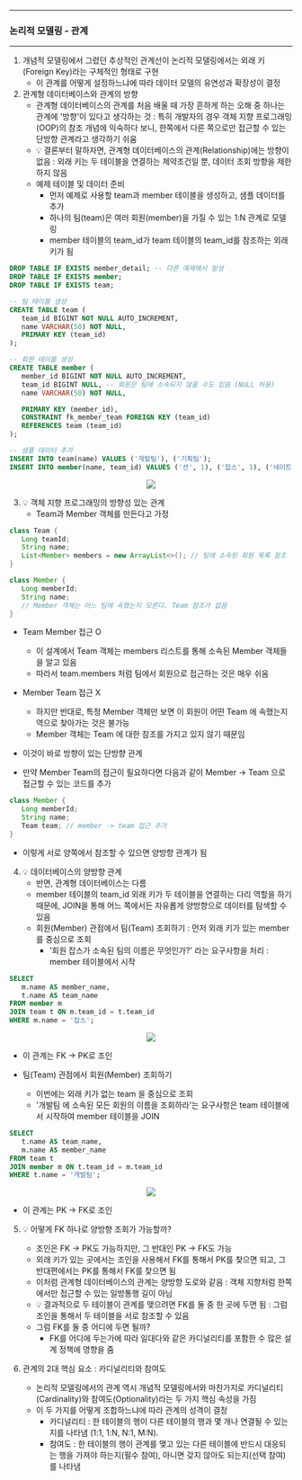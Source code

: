 -----
### 논리적 모델링 - 관계
-----
1. 개념적 모델링에서 그렸던 추상적인 관계선이 논리적 모델링에서는 외래 키(Foreign Key)라는 구체적인 형태로 구현
   - 이 관계를 어떻게 설정하느냐에 따라 데이터 모델의 유연성과 확장성이 결정
2. 관계형 데이터베이스와 관계의 방향
   - 관계형 데이터베이스의 관계를 처음 배울 때 가장 흔하게 하는 오해 중 하나는 관계에 '방향'이 있다고 생각하는 것 : 특히 개발자의 경우 객체 지향 프로그래밍(OOP)의 참조 개념에 익숙하다 보니, 한쪽에서 다른 쪽으로만 접근할 수 있는 단방향 관계라고 생각하기 쉬움
   - 💡 결론부터 말하자면, 관계형 데이터베이스의 관계(Relationship)에는 방향이 없음 : 외래 키는 두 테이블을 연결하는 제약조건일 뿐, 데이터 조회 방향을 제한하지 않음
   - 예제 테이블 및 데이터 준비
      + 먼저 예제로 사용할 team과 member 테이블을 생성하고, 샘플 데이터를 추가
      + 하나의 팀(team)은 여러 회원(member)을 가질 수 있는 1:N 관계로 모델링
      + member 테이블의 team_id가 team 테이블의 team_id를 참조하는 외래 키가 됨
```sql
DROP TABLE IF EXISTS member_detail; -- 다른 예제에서 발생
DROP TABLE IF EXISTS member;
DROP TABLE IF EXISTS team;

-- 팀 테이블 생성
CREATE TABLE team (
   team_id BIGINT NOT NULL AUTO_INCREMENT,
   name VARCHAR(50) NOT NULL,
   PRIMARY KEY (team_id)
);

-- 회원 테이블 생성
CREATE TABLE member (
   member_id BIGINT NOT NULL AUTO_INCREMENT,
   team_id BIGINT NULL, -- 회원은 팀에 소속되지 않을 수도 있음 (NULL 허용)
   name VARCHAR(50) NOT NULL,

   PRIMARY KEY (member_id),
   CONSTRAINT fk_member_team FOREIGN KEY (team_id)
   REFERENCES team (team_id)
);
```
```sql
-- 샘플 데이터 추가
INSERT INTO team(name) VALUES ('개발팀'), ('기획팀');
INSERT INTO member(name, team_id) VALUES ('션', 1), ('잡스', 1), ('네이트', 2);
```
<div align="center">
<img src="https://github.com/user-attachments/assets/8c5eaf4d-713d-46eb-800a-923df9d97a3d">
</div>

3. 💡 객체 지향 프로그래밍의 방향성 있는 관계
   - Team과 Member 객체를 만든다고 가정
```java
class Team {
   Long teamId;
   String name;
   List<Member> members = new ArrayList<>(); // 팀에 소속된 회원 목록 참조
}

class Member {
   Long memberId;
   String name;
   // Member 객체는 어느 팀에 속했는지 모른다. Team 참조가 없음
}
```
   - Team Member 접근 O
      + 이 설계에서 Team 객체는 members 리스트를 통해 소속된 Member 객체들을 알고 있음
      + 따라서 team.members 처럼 팀에서 회원으로 접근하는 것은 매우 쉬움

   - Member Team 접근 X
     + 하지만 반대로, 특정 Member 객체만 보면 이 회원이 어떤 Team 에 속했는지 역으로 찾아가는 것은 불가능
      + Member 객체는 Team 에 대한 참조를 가지고 있지 않기 때문임

   - 이것이 바로 방향이 있는 단방향 관계
   - 만약 Member Team의 접근이 필요하다면 다음과 같이 Member -> Team 으로 접근할 수 있는 코드를 추가
```java
class Member {
   Long memberId;
   String name;
   Team team; // member -> team 접근 추가
}
```
   - 이렇게 서로 양쪽에서 참조할 수 있으면 양방향 관계가 됨

4. 💡 데이터베이스의 양방향 관계
   - 반면, 관계형 데이터베이스는 다름
   - member 테이블의 team_id 외래 키가 두 테이블을 연결하는 다리 역할을 하기 때문에, JOIN을 통해 어느 쪽에서든 자유롭게 양방향으로 데이터를 탐색할 수 있음
   - 회원(Member) 관점에서 팀(Team) 조회하기 : 먼저 외래 키가 있는 member를 중심으로 조회
     + '회원 잡스가 소속된 팀의 이름은 무엇인가?' 라는 요구사항을 처리 : member 테이블에서 시작
```sql
SELECT
   m.name AS member_name,
   t.name AS team_name
FROM member m
JOIN team t ON m.team_id = t.team_id
WHERE m.name = '잡스';
```
<div align="center">
<img src="https://github.com/user-attachments/assets/a593c57b-f551-4b0e-af8f-a3fb5dff2013">
</div>

   - 이 관계는 FK → PK로 조인

   - 팀(Team) 관점에서 회원(Member) 조회하기
     + 이번에는 외래 키가 없는 team 을 중심으로 조회
     + '개발팀 에 소속된 모든 회원의 이름을 조회하라'는 요구사항은 team 테이블에서 시작하여 member 테이블을 JOIN
```sql
SELECT
   t.name AS team_name,
   m.name AS member_name
FROM team t
JOIN member m ON t.team_id = m.team_id
WHERE t.name = '개발팀';
```
<div align="center">
<img src="https://github.com/user-attachments/assets/0309660b-f9a5-4e5a-bce0-ac4ca9a9e22a">
</div>

   - 이 관계는 PK → FK로 조인

5. 💡 어떻게 FK 하나로 양방향 조회가 가능할까?
   - 조인은 FK → PK도 가능하지만, 그 반대인 PK → FK도 가능
   - 외래 키가 있는 곳에서는 조인을 사용해서 FK를 통해서 PK를 찾으면 되고, 그 반대편에서는 PK를 통해서 FK를 찾으면 됨
   - 이처럼 관계형 데이터베이스의 관계는 양방향 도로와 같음 : 객체 지향처럼 한쪽에서만 접근할 수 있는 일방통행 길이 아님
   - 💡 결과적으로 두 테이블이 관계를 맺으려면 FK를 둘 중 한 곳에 두면 됨 : 그럼 조인을 통해서 두 테이블을 서로 참조할 수 있음
   - 그럼 FK를 둘 중 어디에 두면 될까?
     + FK를 어디에 두는가에 따라 일대다와 같은 카디널리티를 포함한 수 많은 설계 정책에 영향을 줌

6. 관계의 2대 핵심 요소 : 카디널리티와 참여도
   - 논리적 모델링에서의 관계 역시 개념적 모델링에서와 마찬가지로 카디널리티(Cardinality)와 참여도(Optionality)라는 두 가지 핵심 속성을 가짐
   - 이 두 가지를 어떻게 조합하느냐에 따라 관계의 성격이 결정
      + 카디널리티 : 한 테이블의 행이 다른 테이블의 행과 몇 개나 연결될 수 있는지를 나타냄 (1:1, 1:N, N:1, M:N).
      + 참여도 : 한 테이블의 행이 관계를 맺고 있는 다른 테이블에 반드시 대응되는 행을 가져야 하는지(필수 참여), 아니면 갖지 않아도 되는지(선택 참여)를 나타냄

